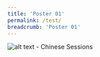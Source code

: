 ```yaml
---
title: 'Poster 01'
permalink: /test/
breadcrumb: 'Poster 01'
---
```


![alt text - Chinese Sessions](/images/ExhibitorChinese-template.jpg)
